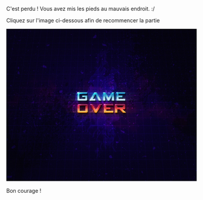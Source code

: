 C'est perdu ! Vous avez mis les pieds au mauvais endroit. :/

Cliquez sur l'image ci-dessous afin de recommencer la partie 

[![Loosed](/images/gameover.jpg)](https://github.com/Vaksalan/myLabesgi/blob/849b0183d28076bb73e00bc3815b88d55be3f88c/index.md)

Bon courage ! 
